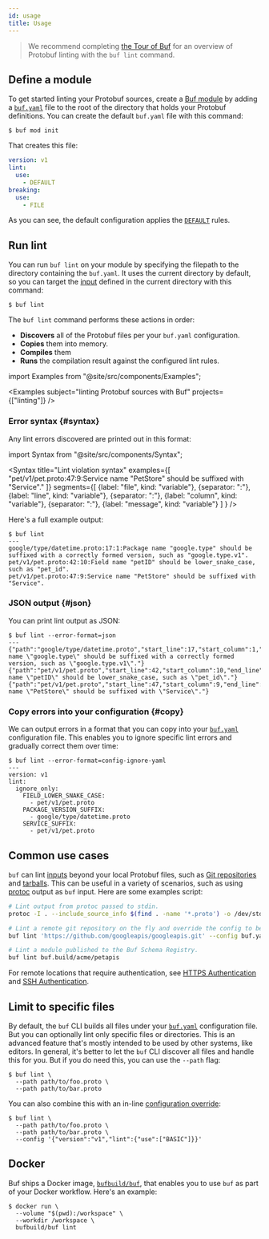 ```yaml
---
id: usage
title: Usage
---
```


> We recommend completing [the Tour of Buf](../tour/lint-your-api.md) for an overview of Protobuf
> linting with the `buf lint` command.

## Define a module

To get started linting your Protobuf sources, create a [Buf module](../bsr/overview.md#modules) by
adding a [`buf.yaml`](../configuration/v1/buf-yaml.md) file to the root of the directory that
holds your Protobuf definitions. You can create the default `buf.yaml` file with this command:

```teminal
$ buf mod init
```

That creates this file:

```yaml title="buf.yaml"
version: v1
lint:
  use:
    - DEFAULT
breaking:
  use:
    - FILE
```

As you can see, the default configuration applies the [`DEFAULT`](./rules.md#default) rules.

## Run lint

You can run `buf lint` on your module by specifying the filepath to the directory containing the
`buf.yaml`. It uses the current directory by default, so you can target the
[input](../reference/inputs.md) defined in the current directory with this command:

```terminal
$ buf lint
```

The `buf lint` command performs these actions in order:

  - **Discovers** all of the Protobuf files per your `buf.yaml` configuration.
  - **Copies** them into memory.
  - **Compiles** them
  - **Runs** the compilation result against the configured lint rules.

import Examples from "@site/src/components/Examples";

<Examples subject="linting Protobuf sources with Buf" projects={["linting"]} />

### Error syntax {#syntax}

Any lint errors discovered are printed out in this format:

import Syntax from "@site/src/components/Syntax";

<Syntax
  title="Lint violation syntax"
  examples={[
    "pet/v1/pet.proto:47:9:Service name \"PetStore\" should be suffixed with \"Service\"."
  ]}
  segments={[
    {label: "file", kind: "variable"},
    {separator: ":"},
    {label: "line", kind: "variable"},
    {separator: ":"},
    {label: "column", kind: "variable"},
    {separator: ":"},
    {label: "message", kind: "variable"}
  ]
} />

Here's a full example output:

```terminal
$ buf lint
---
google/type/datetime.proto:17:1:Package name "google.type" should be suffixed with a correctly formed version, such as "google.type.v1".
pet/v1/pet.proto:42:10:Field name "petID" should be lower_snake_case, such as "pet_id".
pet/v1/pet.proto:47:9:Service name "PetStore" should be suffixed with "Service".
```

### JSON output {#json}

You can print lint output as JSON:

```terminal
$ buf lint --error-format=json
---
{"path":"google/type/datetime.proto","start_line":17,"start_column":1,"end_line":17,"end_column":21,"type":"PACKAGE_VERSION_SUFFIX","message":"Package name \"google.type\" should be suffixed with a correctly formed version, such as \"google.type.v1\"."}
{"path":"pet/v1/pet.proto","start_line":42,"start_column":10,"end_line":42,"end_column":15,"type":"FIELD_LOWER_SNAKE_CASE","message":"Field name \"petID\" should be lower_snake_case, such as \"pet_id\"."}
{"path":"pet/v1/pet.proto","start_line":47,"start_column":9,"end_line":47,"end_column":17,"type":"SERVICE_SUFFIX","message":"Service name \"PetStore\" should be suffixed with \"Service\"."}
```

### Copy errors into your configuration {#copy}

We can output errors in a format that you can copy into your
[`buf.yaml`](../configuration/v1/buf-yaml.md) configuration file. This enables you to ignore
specific lint errors and gradually correct them over time:

```terminal
$ buf lint --error-format=config-ignore-yaml
---
version: v1
lint:
  ignore_only:
    FIELD_LOWER_SNAKE_CASE:
      - pet/v1/pet.proto
    PACKAGE_VERSION_SUFFIX:
      - google/type/datetime.proto
    SERVICE_SUFFIX:
      - pet/v1/pet.proto
```

## Common use cases

`buf` can lint [inputs](../reference/inputs.md) beyond your local Protobuf files, such as [Git
repositories](../reference/inputs.md#git) and [tarballs](../reference/inputs.md#tar). This can be
useful in a variety of scenarios, such as using [protoc] output as `buf` input. Here are some
examples script:

```sh
# Lint output from protoc passed to stdin.
protoc -I . --include_source_info $(find . -name '*.proto') -o /dev/stdout | buf lint -

# Lint a remote git repository on the fly and override the config to be your local config file.
buf lint 'https://github.com/googleapis/googleapis.git' --config buf.yaml

# Lint a module published to the Buf Schema Registry.
buf lint buf.build/acme/petapis
```

For remote locations that require authentication, see [HTTPS
Authentication](../reference/inputs.md#https) and [SSH Authentication](../reference/inputs.md#ssh).

## Limit to specific files

By default, the `buf` CLI builds all files under your [`buf.yaml`](../configuration/v1/buf-yaml.md)
configuration file. But you can optionally lint only specific files or directories. This is an
advanced feature that's mostly intended to be used by other systems, like editors. In general, it's
better to let the `buf` CLI discover all files and handle this for you. But if you do need this,
you can use the `--path` flag:

```terminal
$ buf lint \
  --path path/to/foo.proto \
  --path path/to/bar.proto
```

You can also combine this with an in-line [configuration
override](../configuration/overview.md#configuration-override):

```terminal
$ buf lint \
  --path path/to/foo.proto \
  --path path/to/bar.proto \
  --config '{"version":"v1","lint":{"use":["BASIC"]}}'
```

## Docker

Buf ships a Docker image, [`bufbuild/buf`][image], that enables
you to use `buf` as part of your Docker workflow. Here's an example:

```terminal
$ docker run \
  --volume "$(pwd):/workspace" \
  --workdir /workspace \
  bufbuild/buf lint
```

[image]: https://hub.docker.com/r/bufbuild/buf
[protoc]: https://github.com/protocolbuffers/protobuf
